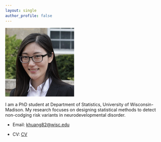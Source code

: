 ```yaml
---
layout: single
author_profile: false
---
```


![](/assets/images/headshot.png)

I am a PhD student at Department of Statistics, University of Wisconsin-Madison. My research focuses on designing statistical methods to detect non-codging risk variants in neurodevelopmental disorder.

- Email: <khuang82@wisc.edu>

- CV: [CV]("./assets/docs/KHuangCV.pdf")